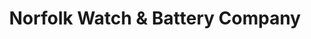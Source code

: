 ---
title: "Norfolk Watch & Battery Company"
url: /hunstanton/norfolk-watch-und-battery-company/
shop: Uhren
---